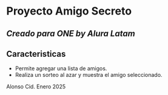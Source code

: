 # Proyecto Amigo Secreto
## _Creado para ONE by Alura Latam_

## Caracteristicas

- Permite agregar una lista de amigos.
- Realiza un sorteo al azar y muestra el amigo seleccionado.

Alonso Cid.
Enero 2025
